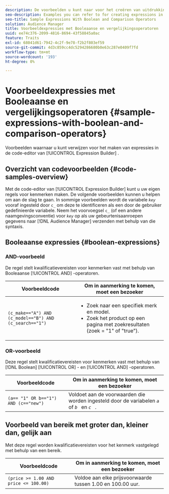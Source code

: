 ```yaml
---
description: De voorbeelden u kunt naar voor het creëren van uitdrukkingen in de de coderedacteur van de Bouwer van de Uitdrukking verwijzen.
seo-description: Examples you can refer to for creating expressions in the Expression Builder code editor.
seo-title: Sample Expressions With Boolean and Comparison Operators
solution: Audience Manager
title: Voorbeeldexpressies met Booleaanse en vergelijkingsoperatoren
uuid: ee74c376-2099-4816-8694-43f58845a0ac
feature: Traits
exl-id: 68041d61-7942-4c2f-9e78-f2b2f803ef59
source-git-commit: 4d3c859cc4dc5294286680b0e63c287e0409f7fd
workflow-type: tm+mt
source-wordcount: '193'
ht-degree: 0%

---
```


# Voorbeeldexpressies met Booleaanse en vergelijkingsoperatoren {#sample-expressions-with-boolean-and-comparison-operators}

Voorbeelden waarnaar u kunt verwijzen voor het maken van expressies in de code-editor van [!UICONTROL Expression Builder] .

## Overzicht van codevoorbeelden {#code-samples-overview}

<!-- r_tb_expression_samples.xml -->

Met de code-editor van [!UICONTROL Expression Builder] kunt u uw eigen regels voor kenmerken maken. De volgende voorbeelden kunnen u helpen om aan de slag te gaan. In sommige voorbeelden wordt de variabele *`key`* vooraf ingesteld door `c_` om deze te identificeren als een door de gebruiker gedefinieerde variabele. Neem het voorvoegsel `c_` (of een andere naamgevingsconventie) voor *`key`* op als uw gebeurtenisaanroepen gegevens naar [!DNL Audience Manager] verzenden met behulp van die syntaxis.

## Booleaanse expressies {#boolean-expressions}

### AND-voorbeeld

De regel stelt kwalificatievereisten voor kenmerken vast met behulp van Booleaanse [!UICONTROL AND] -operatoren.

<table id="table_7C5E23EC9E0F43B182EA9771D7BB6E87"> 
 <thead> 
  <tr> 
   <th colname="col1" class="entry"> Voorbeeldcode </th> 
   <th colname="col2" class="entry"> Om in aanmerking te komen, moet een bezoeker </th> 
  </tr> 
 </thead>
 <tbody> 
  <tr> 
   <td colname="col1"><code>(c_make=="A") AND (c_model=="B") AND (c_search=="1")</code> </td> 
   <td colname="col2"> 
    <ul id="ul_F1BB5084FB794BE7A3569F9C106FC481"> 
     <li id="li_56E8C3BACF1C4B33A46CF92C51FF2286">Zoek naar een specifiek merk en model. </li> 
     <li id="li_DD55F053BFCF4B0888B6994013000DB2">Zoek het product op een pagina met zoekresultaten (zoek = "1" of "true"). </li> 
    </ul> </td> 
  </tr> 
 </tbody> 
</table>

### OR-voorbeeld

Deze regel stelt kwalificatievereisten voor kenmerken vast met behulp van [!DNL Boolean] [!UICONTROL OR] - en [!UICONTROL AND] -operatoren.

<table id="table_6E8BA5EE1D7F4DCC9A92074D0C2C050E"> 
 <thead> 
  <tr> 
   <th colname="col1" class="entry"> Voorbeeldcode </th> 
   <th colname="col2" class="entry"> Om in aanmerking te komen, moet een bezoeker </th> 
  </tr> 
 </thead>
 <tbody> 
  <tr> 
   <td colname="col1"><code>(a== "1" OR b=="1") AND (c=="new")</code> </td> 
   <td colname="col2"> Voldoet aan de voorwaarden die worden ingesteld door de variabelen <code><i>a </i></code> of <code><i>b </i></code> en <code><i>c </i></code> . </td> 
  </tr> 
 </tbody> 
</table>

## Voorbeeld van bereik met groter dan, kleiner dan, gelijk aan

Met deze regel worden kwalificatievereisten voor het kenmerk vastgelegd met behulp van een bereik.

<table id="table_988DE28E35D94348ADD334FB4C9F68D3"> 
 <thead> 
  <tr> 
   <th colname="col1" class="entry"> Voorbeeldcode </th> 
   <th colname="col2" class="entry"> Om in aanmerking te komen, moet een bezoeker </th> 
  </tr> 
 </thead>
 <tbody> 
  <tr> 
   <td colname="col1"><code>(price &gt;= 1.00 AND price &lt;= 100.00)</code> </td> 
   <td colname="col2"> Voldoe aan elke prijsvoorwaarde tussen 1.00 en 100.00 uur. </td> 
  </tr> 
 </tbody> 
</table>
